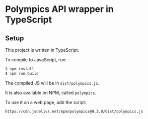# Polympics API wrapper in TypeScript

## Setup

This project is written in TypeScript.

To compile to JavaScript, run:
```bash
$ npm install
$ npm run build
```
The compiled JS will be in `dist/polympics.js`.

It is also available on NPM, called `polympics`.

To use it on a web page, add the script:
```text
https://cdn.jsdelivr.net/npm/polympics@0.3.0/dist/polympics.js
```
